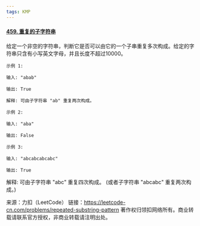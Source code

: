 ```yaml
---
tags: KMP
---
```






#### [459. 重复的子字符串](https://leetcode-cn.com/problems/repeated-substring-pattern/)



给定一个非空的字符串，判断它是否可以由它的一个子串重复多次构成。给定的字符串只含有小写英文字母，并且长度不超过10000。

```
示例 1:

输入: "abab"

输出: True

解释: 可由子字符串 "ab" 重复两次构成。

示例 2:

输入: "aba"

输出: False

示例 3:

输入: "abcabcabcabc"

输出: True
```



解释: 可由子字符串 "abc" 重复四次构成。 (或者子字符串 "abcabc" 重复两次构成。)

来源：力扣（LeetCode）
链接：https://leetcode-cn.com/problems/repeated-substring-pattern
著作权归领扣网络所有。商业转载请联系官方授权，非商业转载请注明出处。

